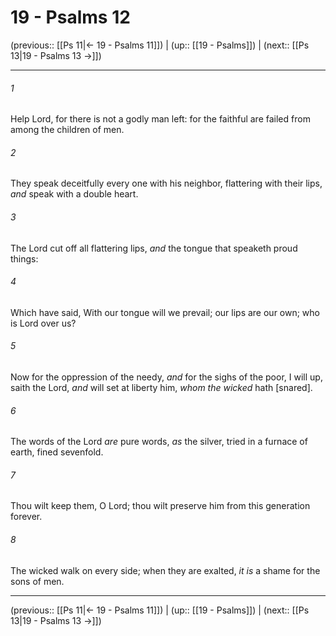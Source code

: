 # 19 - Psalms 12

(previous:: [[Ps 11|← 19 - Psalms 11]]) | (up:: [[19 - Psalms]]) | (next:: [[Ps 13|19 - Psalms 13 →]])

***


###### 1 
Help Lord, for there is not a godly man left: for the faithful are failed from among the children of men. 

###### 2 
They speak deceitfully every one with his neighbor, flattering with their lips, _and_ speak with a double heart. 

###### 3 
The Lord cut off all flattering lips, _and_ the tongue that speaketh proud things: 

###### 4 
Which have said, With our tongue will we prevail; our lips are our own; who is Lord over us? 

###### 5 
Now for the oppression of the needy, _and_ for the sighs of the poor, I will up, saith the Lord, _and_ will set at liberty him, _whom the wicked_ hath [snared]. 

###### 6 
The words of the Lord _are_ pure words, _as_ the silver, tried in a furnace of earth, fined sevenfold. 

###### 7 
Thou wilt keep them, O Lord; thou wilt preserve him from this generation forever. 

###### 8 
The wicked walk on every side; when they are exalted, _it is_ a shame for the sons of men.

***

(previous:: [[Ps 11|← 19 - Psalms 11]]) | (up:: [[19 - Psalms]]) | (next:: [[Ps 13|19 - Psalms 13 →]])

